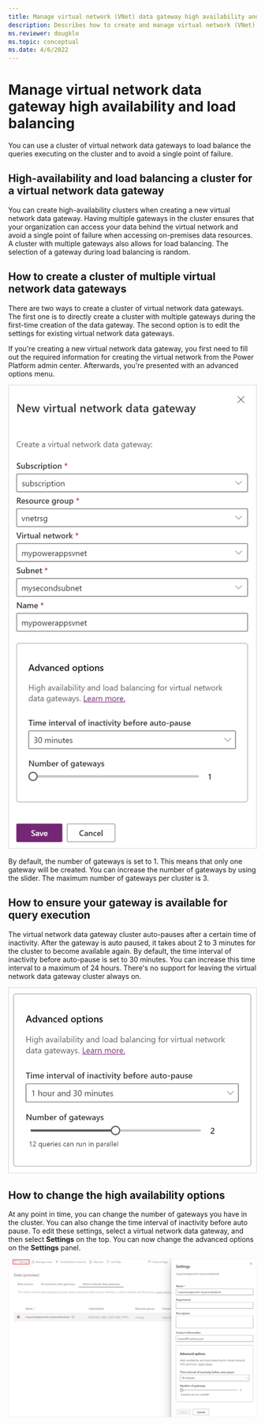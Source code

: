 ```yaml
---
title: Manage virtual network (VNet) data gateway high availability and load balancing
description: Describes how to create and manage virtual network (VNet) data gateway clusters for high availability and load balancing.
ms.reviewer: dougklo
ms.topic: conceptual
ms.date: 4/6/2022
---
```


# Manage virtual network data gateway high availability and load balancing

You can use a cluster of virtual network data gateways to load balance the queries executing on the cluster and to avoid a single point of failure.

## High-availability and load balancing a cluster for a virtual network data gateway

You can create high-availability clusters when creating a new virtual network data gateway. Having multiple gateways in the cluster ensures that your organization can access your data behind the virtual network and avoid a single point of failure when accessing on-premises data resources. A cluster with multiple gateways also allows for load balancing. The selection of a gateway during load balancing is random.

## How to create a cluster of multiple virtual network data gateways

There are two ways to create a cluster of virtual network data gateways. The first one is to directly create a cluster with multiple gateways during the first-time creation of the data gateway. The second option is to edit the settings for existing virtual network data gateways.

If you're creating a new virtual network data gateway, you first need to fill out the required information for creating the virtual network from the Power Platform admin center. Afterwards, you're presented with an advanced options menu.

![Image of the VNet data gateway form, with the Subscription, Resource group, Virtual network, Subnet, and Name entries filled in.](media/high-availability-load-balancing/create-virtual-network.png)

By default, the number of gateways is set to 1. This means that only one gateway will be created. You can increase the number of gateways by using the slider. The maximum number of gateways per cluster is 3.

## How to ensure your gateway is available for query execution

The virtual network data gateway cluster auto-pauses after a certain time of inactivity. After the gateway is auto paused, it takes about 2 to 3 minutes for the cluster to become available again. By default, the time interval of inactivity before auto-pause is set to 30 minutes. You can increase this time interval to a maximum of 24 hours. There's no support for leaving the virtual network data gateway cluster always on.

![Image of the VNet gateway advanced options, with the Time interval set to 1 hour 30 minutes and the number of gateways set to 2.](media/high-availability-load-balancing/setting-time-interval.png)

## How to change the high availability options

At any point in time, you can change the number of gateways you have in the cluster. You can also change the time interval of inactivity before auto pause. To edit these settings, select a virtual network data gateway, and then select **Settings** on the top. You can now change the advanced options on the **Settings** panel.

[![Image with a VNet data gateway selected, the setting selection emphasized, and the Settings panel open.](media/high-availability-load-balancing/change-vnet-settings.png)](media/high-availability-load-balancing/change-vnet-settings.png#lightbox)
